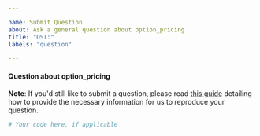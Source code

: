 ```yaml
---

name: Submit Question
about: Ask a general question about option_pricing
title: "QST:"
labels: "question"

---
```


#### Question about option_pricing

**Note**: If you'd still like to submit a question, please read [this guide](
https://matthewrocklin.com/blog/work/2018/02/28/minimal-bug-reports) detailing how to
provide the necessary information for us to reproduce your question.

```python
# Your code here, if applicable
```
